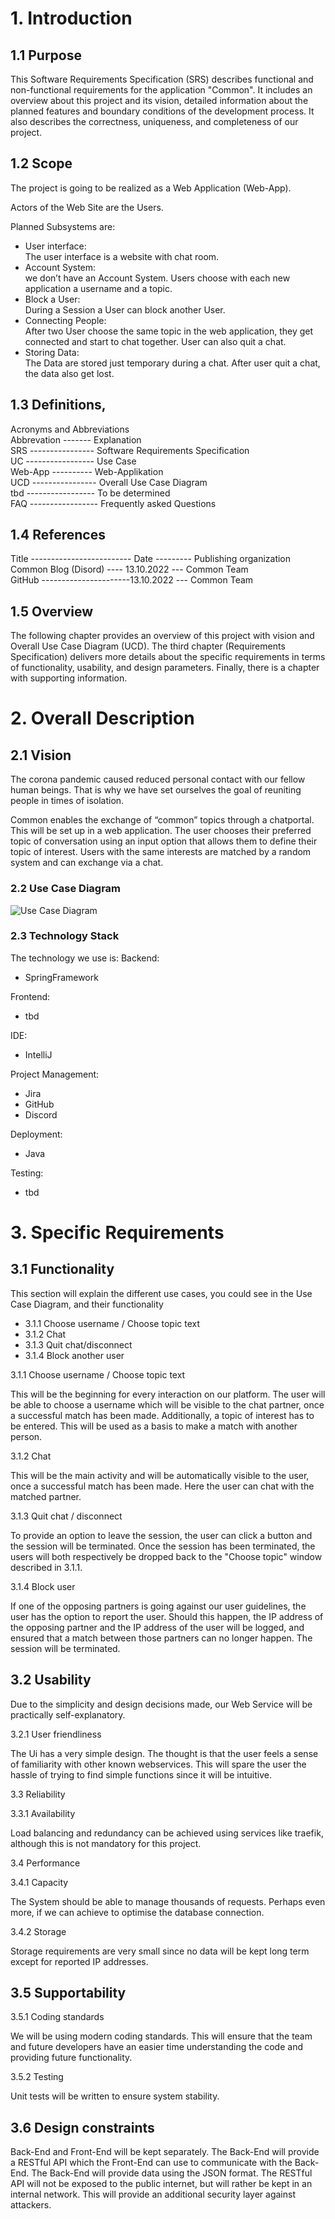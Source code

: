 # 1. Introduction
## 1.1 Purpose
This Software Requirements Specification (SRS) describes functional and non-functional requirements for the application "Common". It includes an overview about this project and its vision, detailed information about the planned features and boundary conditions of the development process. It also describes the correctness, uniqueness, and completeness of our project.

## 1.2 Scope
The project is going to be realized as a Web Application (Web-App).

Actors of the Web Site are the Users.

Planned Subsystems are:
  -	User interface:  
    The user interface is a website with chat room. 
  -	Account System:  
    we don’t have an Account System. Users choose with each new application a username and a topic.   
  -	Block a User:  
    During a Session a User can block another User.
  -	Connecting People:  
    After two User choose the same topic in the web application, they get connected and start to chat together. User can also quit a chat. 
  -	Storing Data:  
    The Data are stored just temporary during a chat. After user quit a chat, the data also get lost. 

## 1.3 Definitions, 
Acronyms and Abbreviations  
Abbrevation ------- Explanation  
SRS ---------------- Software Requirements Specification  
UC ----------------- Use Case  
Web-App ---------- Web-Applikation  
UCD ---------------- Overall Use Case Diagram  
tbd ----------------- To be determined  
FAQ ----------------- Frequently asked Questions  

## 1.4 References
Title	------------------------- Date	--------- Publishing organization  
Common Blog (Disord) ---- 13.10.2022	--- Common Team  
GitHub ----------------------13.10.2022	--- Common Team

## 1.5 Overview
The following chapter provides an overview of this project with vision and Overall Use Case Diagram (UCD). The third chapter (Requirements Specification) delivers more details about the specific requirements in terms of functionality, usability, and design parameters. Finally, there is a chapter with supporting information.


# 2. Overall Description
## 2.1 Vision

The corona pandemic caused reduced personal contact with our fellow human beings. That is why we have set ourselves the goal of reuniting people in times of isolation. 

Common enables the exchange of “common” topics through a chatportal. This will be set up in a web application. The user chooses their preferred topic of conversation using an input option that allows them to define their topic of interest. Users with the same interests are matched by a random system and can exchange via a chat.

### 2.2 Use Case Diagram

![Use Case Diagram](/docs/use_cases/images/SoftwareRequirementsSpecification.png)

### 2.3 Technology Stack

The technology we use is:
Backend:
* SpringFramework

Frontend:
* tbd

IDE:
* IntelliJ

Project Management:
* Jira
* GitHub
* Discord

Deployment:
* Java

Testing:
* tbd


# 3. Specific Requirements
## 3.1 Functionality

This section will explain the different use cases, you could see in the Use Case Diagram, and their functionality

* 3.1.1 Choose username / Choose topic text
* 3.1.2 Chat
* 3.1.3 Quit chat/disconnect
* 3.1.4 Block another user

3.1.1 Choose username / Choose topic text

This will be the beginning for every interaction on our platform.
The user will be able to choose a username which will be visible to the chat partner, once a successful match has been made.
Additionally, a topic of interest has to be entered. This will be used as a basis to make a match with another person.

3.1.2 Chat

This will be the main activity and will be automatically visible to the user, once a successful match has been made.
Here the user can chat with the matched partner.

3.1.3 Quit chat / disconnect

To provide an option to leave the session, the user can click a button and the session will be terminated.
Once the session has been terminated, the users will both respectively be dropped back to the "Choose topic" window described in 3.1.1.

3.1.4 Block user

If one of the opposing partners is going against our user guidelines, the user has the option to report the user.
Should this happen, the IP address of the opposing partner and the IP address of the user will be logged, and ensured that a match between those partners can no longer happen.
The session will be terminated.

## 3.2 Usability

Due to the simplicity and design decisions made, our Web Service will be practically self-explanatory.

3.2.1 User friendliness

The Ui has a very simple design. The thought is that the user feels a sense of familiarity with other known webservices.
This will spare the user the hassle of trying to find simple functions since it will be intuitive.

3.3 Reliability

3.3.1 Availability

Load balancing and redundancy can be achieved using services like traefik, although this is not mandatory for this project.

3.4 Performance

3.4.1 Capacity

The System should be able to manage thousands of requests. Perhaps even more, if we can achieve to optimise the database connection.

3.4.2 Storage

Storage requirements are very small since no data will be kept long term except for reported IP addresses.

## 3.5 Supportability

3.5.1 Coding standards

We will be using modern coding standards. This will ensure that the team and future developers have an easier time understanding the code and providing future functionality.

3.5.2 Testing

Unit tests will be written to ensure system stability.

## 3.6 Design constraints

Back-End and Front-End will be kept separately. The Back-End will provide a RESTful API which the Front-End can use to communicate with the Back-End.
The Back-End will provide data using the JSON format. The RESTful API will not be exposed to the public internet, but will rather be kept in an internal network. This will provide an additional security layer against attackers.